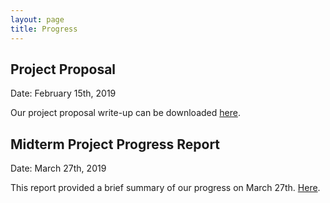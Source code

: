 ```yaml
---
layout: page
title: Progress
---
```


## Project Proposal 

Date: February 15th, 2019

Our project proposal write-up can be downloaded [here](./assets/CXR_CT_CS766_Project_Proposal.pdf).


## Midterm Project Progress Report
Date: March 27th, 2019

This report provided a brief summary of our progress on March 27th. [Here](./assets/CXR-CT_CS766_Project_Midterm_Report.pdf).

